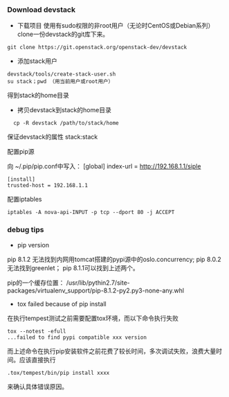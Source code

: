 ### Download devstack

- 下载项目
使用有sudo权限的非root用户（无论时CentOS或Debian系列）clone一份devstack的git库下来。
```
git clone https://git.openstack.org/openstack-dev/devstack
```
- 添加stack用户
```
devstack/tools/create-stack-user.sh
su stack；pwd （用当前用户或root用户）
```
得到stack的home目录
- 拷贝devstack到stack的home目录
```
  cp -R devstack /path/to/stack/home
```
保证devstack的属性 stack:stack

配置pip源

向 ~/.pip/pip.conf中写入： 
    [global]
    index-url = http://192.168.1.1/siple
    
    [install]
    trusted-host = 192.168.1.1
    
配置iptables

    iptables -A nova-api-INPUT -p tcp --dport 80 -j ACCEPT
    
### debug tips

- pip version

pip 8.1.2 无法找到内网用tomcat搭建的pypi源中的oslo.concurrency; pip 8.0.2无法找到greenlet； pip 8.1.1可以找到上述两个。

pip的一个缓存位置： /usr/lib/pythin2.7/site-packages/virtualenv_support/pip-8.1.2-py2.py3-none-any.whl

- tox failed because of pip install

在执行tempest测试之前需要配置tox环境，而以下命令执行失败

    tox --notest -efull
    ...failed to find pypi compatible xxx version  
而上述命令在执行pip安装软件之前花费了较长时间，多次调试失败，浪费大量时间。应该直接执行

    .tox/tempest/bin/pip install xxxx
来确认具体错误原因。
